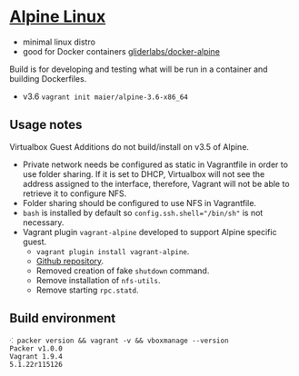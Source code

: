 # [Alpine Linux](http://alpinelinux.org)

* minimal linux distro
* good for Docker containers [gliderlabs/docker-alpine](https://github.com/gliderlabs/docker-alpine)

Build is for developing and testing what will be run in a container and building Dockerfiles.

* v3.6 `vagrant init maier/alpine-3.6-x86_64`

## Usage notes

Virtualbox Guest Additions do not build/install on v3.5 of Alpine.

* Private network needs be configured as static in Vagrantfile in order to use
  folder sharing. If it is set to DHCP, Virtualbox will not see the address
  assigned to the interface, therefore, Vagrant will not be able to retrieve it
  to configure NFS.
* Folder sharing should be configured to use NFS in Vagrantfile.
* `bash` is installed by default so `config.ssh.shell="/bin/sh"` is not necessary.
* Vagrant plugin `vagrant-alpine` developed to support Alpine specific guest.
   * `vagrant plugin install vagrant-alpine`.
   * [Github repository](https://github.com/maier/vagrant-alpine/).
   * Removed creation of fake `shutdown` command.
   * Remove installation of `nfs-utils`.
   * Remove starting `rpc.statd`.


## Build environment

```shell
⁖ packer version && vagrant -v && vboxmanage --version
Packer v1.0.0
Vagrant 1.9.4
5.1.22r115126
```
